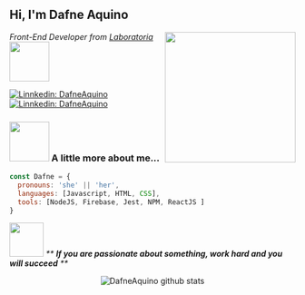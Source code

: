 <h2> Hi, I'm Dafne Aquino </h2>

<img align='right' src="https://media.giphy.com/media/ieyl9zmCjO4b4t6qoY/giphy.gif" width="230">

<p><em>Front-End Developer from <a href="https://www.laboratoria.la/">Laboratoria</a><img src="https://media.giphy.com/media/A8xNLuV3SsMPhrRCqR/giphy.gif" width="70">
</em></p>

[![Linnkedin: DafneAquino](https://img.shields.io/badge/-DafneAquino-blue?style=flat-square&logo=Linkedin&logoColor=white&link=https://www.linkedin.com/in/dafne-aquino)](https://www.linkedin.com/in/dafne-aquino/)
[![Linnkedin: DafneAquino](https://img.shields.io/github/followers/DafneAquino?label=follow&style=social)](https://github.com/DafneAquino)

### <img src="https://media.giphy.com/media/LMVWQpYvjmfEHWkIZt/giphy.gif" width="70"> A little more about me...  

```javascript
const Dafne = {
  pronouns: 'she' || 'her',
  languages: [Javascript, HTML, CSS],
  tools: [NodeJS, Firebase, Jest, NPM, ReactJS ]
}
```
<img src="https://media.giphy.com/media/TAI7m9rn3J6eeUn9Q2/giphy.gif" width="60"> <em>** <b>If you are passionate about something, work hard and you will succeed</b> **</em>

<div align="center">
  
![DafneAquino github stats](https://github-readme-stats.vercel.app/api?username=DafneAquino&count_private=true&show_icons=true&theme=buefy)

<!--
**DafneAquino/DafneAquino** is a ✨ _special_ ✨ repository because its `README.md` (this file) appears on your GitHub profile.

Here are some ideas to get you started:

- 🔭 I’m currently working on ...
- 🌱 I’m currently learning ...
- 👯 I’m looking to collaborate on ...
- 🤔 I’m looking for help with ...
- 💬 Ask me about ...
- 📫 How to reach me: ...
- 😄 Pronouns: ...
- ⚡ Fun fact: ...
-->
